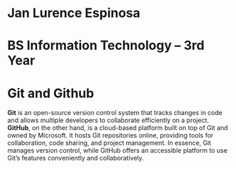 # Jan Lurence Espinosa
# BS Information Technology – 3rd Year  

# Git and Github
**Git** is an open-source version control system that tracks changes in code and allows multiple developers to collaborate efficiently on a project. **GitHub**, on the other hand, is a cloud-based platform built on top of Git and owned by Microsoft. It hosts Git repositories online, providing tools for collaboration, code sharing, and project management. In essence, Git manages version control, while GitHub offers an accessible platform to use Git’s features conveniently and collaboratively.
